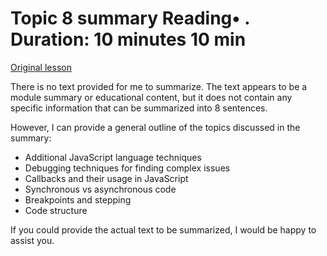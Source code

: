# Topic 8 summary Reading• . Duration: 10 minutes 10 min

[Original lesson](https://www.coursera.org/learn/uol-introduction-to-programming-2/supplement/cI0mf/topic-8-summary)

There is no text provided for me to summarize. The text appears to be a module summary or educational content, but it does not contain any specific information that can be summarized into 8 sentences.

However, I can provide a general outline of the topics discussed in the summary:

* Additional JavaScript language techniques
* Debugging techniques for finding complex issues
* Callbacks and their usage in JavaScript
* Synchronous vs asynchronous code
* Breakpoints and stepping
* Code structure

If you could provide the actual text to be summarized, I would be happy to assist you.

